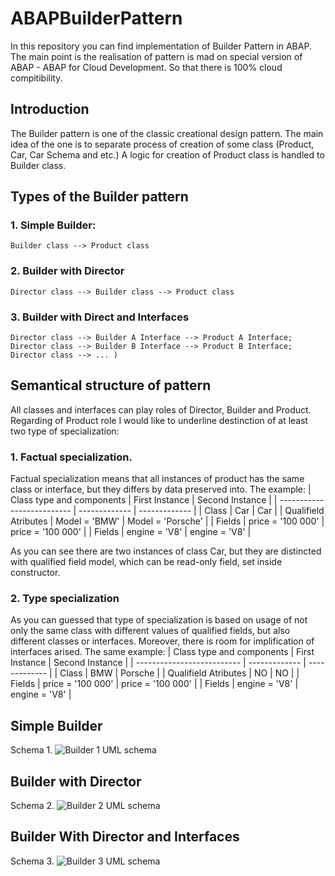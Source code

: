 # ABAPBuilderPattern

In this repository you can find implementation of Builder Pattern in ABAP.
The main point is the realisation of pattern is mad on special version of ABAP - ABAP for Cloud Development.
So that there is 100% cloud compitibility.

## Introduction

The Builder pattern is one of the classic creational design pattern. The main idea of the one is to separate process of creation of some class (Product, Car, Car Schema and etc.)
A logic for creation of Product class is handled to Builder class.

## Types of the Builder pattern

### 1. Simple Builder:
   ```
   Builder class --> Product class
   ```

### 2. Builder with Director
   ```
   Director class --> Builder class --> Product class
   ```

### 3. Builder with Direct and Interfaces
   ```
   Director class --> Builder A Interface --> Product A Interface;
   Director class --> Builder B Interface --> Product B Interface;
   Director class --> ... )
   ```

## Semantical structure of pattern

All classes and interfaces can play roles of Director, Builder and Product.
Regarding of Product role I would like to underline destinction of at least two type of specialization:

### 1. Factual specialization.

   Factual specialization means that all instances of product has the same class or interface, but they differs by data preserved into.
   The example:
   | Class type and components  | First Instance | Second Instance |
   | -------------------------- | ------------- | ------------- |
   | Class  | Car  | Car  |
   | Qualifield Atributes  | Model = 'BMW'  | Model = 'Porsche'  |
   | Fields  | price = '100 000'  | price = '100 000' |
   | Fields  | engine = 'V8'  | engine = 'V8' |

As you can see there are two instances of class Car, but they are distincted with qualified field model, which can be read-only field, set inside constructor.

### 2. Type specialization
   
   As you can guessed that type of specialization is based on usage of not only the same class with different values of qualified fields, but also different classes or interfaces.
   Moreover, there is room for implification of interfaces arised.
   The same example:
      | Class type and components  | First Instance | Second Instance |
   | -------------------------- | ------------- | ------------- |
   | Class  | BMW  |  Porsche |
   | Qualifield Atributes  | NO  | NO  |
   | Fields  | price = '100 000'  | price = '100 000' |
   | Fields  | engine = 'V8'  | engine = 'V8' |

          
## Simple Builder

Schema 1.
![Builder 1 UML schema](https://github.com/user-attachments/assets/61c22d64-9573-4770-a761-ef72d9f87204)

## Builder with Director

Schema 2.
![Builder 2 UML schema](https://github.com/user-attachments/assets/bab3ad04-2d51-468c-a995-2d9a77d17b86)

## Builder With Director and Interfaces

Schema 3.
![Builder 3 UML schema](https://github.com/user-attachments/assets/a1edd3a8-01ae-4281-8b2c-1f8d1aa4d05f)

